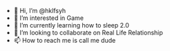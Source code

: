 - 👋 Hi, I’m @hklfsyh
- 👀 I’m interested in Game
- 🌱 I’m currently learning how to sleep 2.0
- 💞️ I’m looking to collaborate on Real Life Relationship
- 📫 How to reach me is call me dude

<!---
hklfsyh/hklfsyh is a ✨ special ✨ repository because its `README.md` (this file) appears on your GitHub profile.
You can click the Preview link to take a look at your changes.
--->
